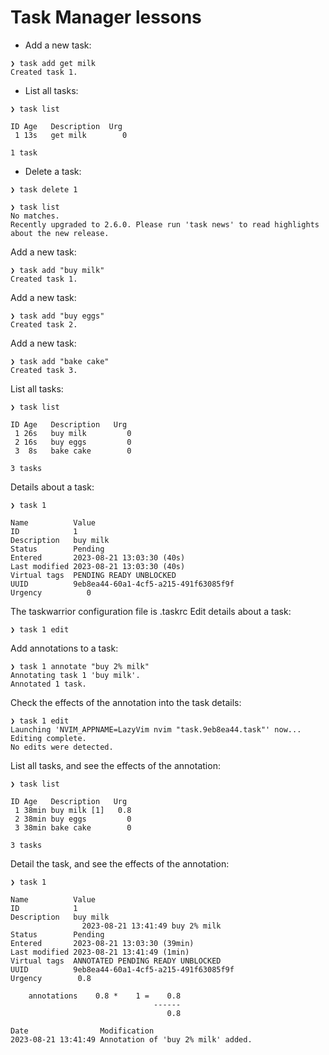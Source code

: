 # Task Manager lessons

- Add a new task:
```
❯ task add get milk
Created task 1.
```
- List all tasks:
```
❯ task list

ID Age   Description  Urg
 1 13s   get milk        0

1 task
```

- Delete a task:
```
❯ task delete 1
```


```
❯ task list
No matches.
Recently upgraded to 2.6.0. Please run 'task news' to read highlights about the new release.
```

Add a new task:
```
❯ task add "buy milk"
Created task 1.
```

Add a new task:
```
❯ task add "buy eggs"
Created task 2.
```

Add a new task:
```
❯ task add "bake cake"
Created task 3.
```

List all tasks:
```
❯ task list

ID Age   Description   Urg
 1 26s   buy milk         0
 2 16s   buy eggs         0
 3  8s   bake cake        0

3 tasks
```

Details about a task:
```
❯ task 1

Name          Value
ID            1
Description   buy milk
Status        Pending
Entered       2023-08-21 13:03:30 (40s)
Last modified 2023-08-21 13:03:30 (40s)
Virtual tags  PENDING READY UNBLOCKED
UUID          9eb8ea44-60a1-4cf5-a215-491f63085f9f
Urgency          0
```

The taskwarrior configuration file is .taskrc
Edit details about a task:
```
❯ task 1 edit

```

Add annotations to a task:
```
❯ task 1 annotate "buy 2% milk"
Annotating task 1 'buy milk'.
Annotated 1 task.
```

Check the effects of the annotation into the task details:
```
❯ task 1 edit
Launching 'NVIM_APPNAME=LazyVim nvim "task.9eb8ea44.task"' now...
Editing complete.
No edits were detected.
```

List all tasks, and see the effects of the annotation:
```
❯ task list

ID Age   Description   Urg
 1 38min buy milk [1]   0.8
 2 38min buy eggs         0
 3 38min bake cake        0

3 tasks
```

Detail the task, and see the effects of the annotation:
```
❯ task 1

Name          Value
ID            1
Description   buy milk
                2023-08-21 13:41:49 buy 2% milk
Status        Pending
Entered       2023-08-21 13:03:30 (39min)
Last modified 2023-08-21 13:41:49 (1min)
Virtual tags  ANNOTATED PENDING READY UNBLOCKED
UUID          9eb8ea44-60a1-4cf5-a215-491f63085f9f
Urgency        0.8

    annotations    0.8 *    1 =    0.8
                                ------
                                   0.8

Date                Modification
2023-08-21 13:41:49 Annotation of 'buy 2% milk' added.
```
